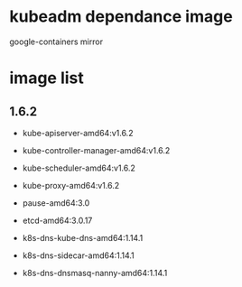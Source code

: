 # kubeadm dependance image
google-containers mirror

# image list
## 1.6.2
* kube-apiserver-amd64:v1.6.2
* kube-controller-manager-amd64:v1.6.2
* kube-scheduler-amd64:v1.6.2
* kube-proxy-amd64:v1.6.2

* pause-amd64:3.0
* etcd-amd64:3.0.17
* k8s-dns-kube-dns-amd64:1.14.1
* k8s-dns-sidecar-amd64:1.14.1
* k8s-dns-dnsmasq-nanny-amd64:1.14.1
